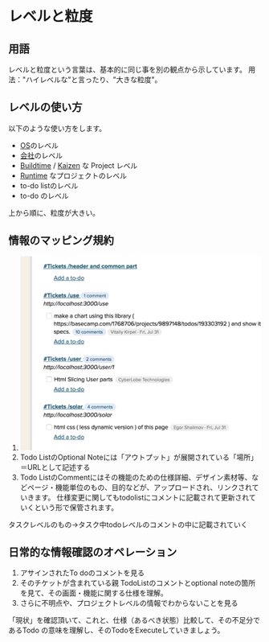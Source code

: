 レベルと粒度
=====
用語
-----
レベルと粒度という言葉は、基本的に同じ事を別の観点から示しています。
用法："ハイレベルな"と言ったり、"大きな粒度"。

レベルの使い方
-----
以下のような使い方をします。


- [OS](/OS)のレベル
- [会社](/Companies)のレベル
- [Buildtime](/Workflow/Vertical/Buildtime.md) / [Kaizen](/Workflow/Vertical/Kaizen.md) な Project レベル
- [Runtime](/Workflow/Vertical/Runtime.md) なプロジェクトのレベル
- to-do listのレベル
- to-do のレベル

上から順に、粒度が大きい。


情報のマッピング規約
-----------------------------------------------------------------

1. ![BC上ではtodolistと、ページの概念あるいは「機能」の粒度をマップする。](how_to_find_input_and_specs_00.png)
2. Todo ListのOptional Noteには「アウトプット」が展開されている「場所」＝URLとして記述する
3. Todo ListのCommentにはその機能のための仕様詳細、デザイン素材等、などページ・機能単位のもの、目的などが、アップロードされ、リンクされていきます。
仕様変更に関してもtodolistにコメントに記載されて更新されていくという形で保管されます。

タスクレベルのもの→タスク中todoレベルのコメントの中に記載されていく


日常的な情報確認のオペレーション
-----------------------------------------------------------------
1. アサインされたTo doのコメントを見る
2. そのチケットが含まれている親 TodoListのコメントとoptional noteの箇所を見て、その画面・機能に関する仕様を理解。
3. さらに不明点や、プロジェクトレベルの情報でわからないことを見る

「現状」を確認頂いて、これと、仕様（あるべき状態）比較して、その不足分であるTodo の意味を理解し、そのTodoをExecuteしていきましょう。